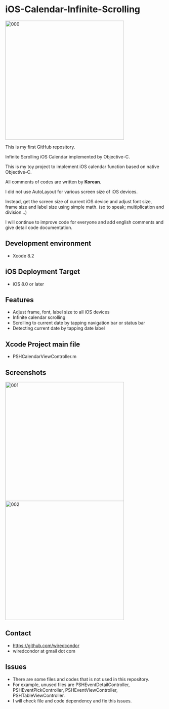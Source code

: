 # iOS-Calendar-Infinite-Scrolling

<img width="375" alt="000" src="https://cloud.githubusercontent.com/assets/7078328/22624827/6cde52aa-ebca-11e6-93b7-2505f0c714ea.gif">

This is my first GitHub repository.

Infinite Scrolling iOS Calendar implemented by Objective-C.

This is my toy project to implement iOS calendar function based on native Objective-C.

All comments of codes are written by **Korean**.

I did not use AutoLayout for various screen size of iOS devices.

Instead, get the screen size of current iOS device and adjust font size, frame size and label size using simple math.
(so to speak; multiplication and division...)

I will continue to improve code for everyone and add english comments and give detail code documentation.

## Development environment
* Xcode 8.2

## iOS Deployment Target
* iOS 8.0 or later

## Features
* Adjust frame, font, label size to all iOS devices
* Infinite calendar scrolling
* Scrolling to current date by tapping navigation bar or status bar
* Detecting current date by tapping date label

## Xcode Project main file

* PSHCalendarViewController.m

## Screenshots

<img width="375" alt="001" src="https://cloud.githubusercontent.com/assets/7078328/22624614/73846938-ebc4-11e6-8d20-58ccf594bdad.png">

<img width="375" alt="002" src="https://cloud.githubusercontent.com/assets/7078328/22624615/7abcd4a6-ebc4-11e6-8d8e-11addbe933cd.png">

## Contact

* https://github.com/wiredcondor
* wiredcondor at gmail dot com

## Issues

* There are some files and codes that is not used in this repository. 
* For example, unused files are PSHEventDetailController, PSHEventPickController, PSHEventViewController, PSHTableViewController.
* I will check file and code dependency and fix this issues.




